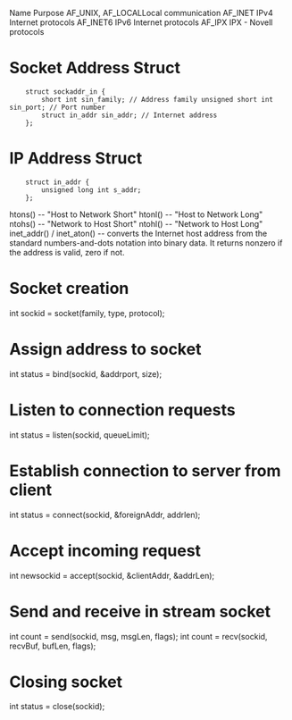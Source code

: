 Name                    Purpose
AF_UNIX,                AF_LOCALLocal communication
AF_INET                 IPv4 Internet protocols
AF_INET6                IPv6 Internet protocols
AF_IPX                  IPX - Novell protocols

# Socket Address Struct
```
    struct sockaddr_in {
        short int sin_family; // Address family unsigned short int sin_port; // Port number
        struct in_addr sin_addr; // Internet address
    };
```

# IP Address Struct
```
    struct in_addr {
        unsigned long int s_addr;
    };
```
htons() -- "Host to Network Short"
htonl() -- "Host to Network Long"
ntohs() -- "Network to Host Short"
ntohl() -- "Network to Host Long"
inet_addr() / inet_aton() -- converts the Internet host address from the standard numbers-and-dots
notation into binary data. It returns nonzero if the address is valid, zero if not.

# Socket creation
int sockid = socket(family, type, protocol);

# Assign address to socket
int status = bind(sockid, &addrport, size);

# Listen to connection requests
int status = listen(sockid, queueLimit);

# Establish connection to server from client
int status = connect(sockid, &foreignAddr, addrlen);

# Accept incoming request
int newsockid = accept(sockid, &clientAddr, &addrLen);

# Send and receive in stream socket
int count = send(sockid, msg, msgLen, flags);
int count = recv(sockid, recvBuf, bufLen, flags);

# Closing socket
int status = close(sockid);